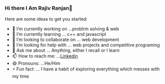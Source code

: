 ### Hi there I Am Rajiv Ranjan👋



Here are some ideas to get you started:

- 🔭 I’m currently working on ...problrm solving & web
- 🌱 I’m currently learning ...  c++ and javascript
- 👯 I’m looking to collaborate on ... web development
- 🤔 I’m looking for help with ... web projects and competitive programing
- 💬 Ask me about ... Anything, either I recall or I learn
- 📫 How to reach me: ...[Linkedin](https://www.linkedin.com/in/rajivranjanmars/)
- 😄 Pronouns: ...He/Him
- ⚡ Fun fact: ... I have a habit of exploring everything which messes with my time 

